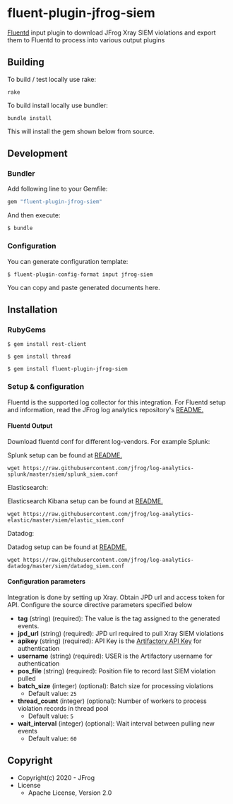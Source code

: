 # fluent-plugin-jfrog-siem

[Fluentd](https://fluentd.org/) input plugin to download JFrog Xray SIEM violations and export them to Fluentd to process into various output plugins

## Building

To build / test locally use rake:

``` 
rake
```

To build install locally use bundler:

``` 
bundle install
```

This will install the gem shown below from source.


## Development

### Bundler

Add following line to your Gemfile:

```ruby
gem "fluent-plugin-jfrog-siem"
```

And then execute:

```
$ bundle
```

### Configuration

You can generate configuration template:

```
$ fluent-plugin-config-format input jfrog-siem
```

You can copy and paste generated documents here.

## Installation 

### RubyGems
```
$ gem install rest-client
```
```
$ gem install thread
```
```
$ gem install fluent-plugin-jfrog-siem
```

### Setup & configuration
Fluentd is the supported log collector for this integration. 
For Fluentd setup and information, read the JFrog log analytics repository's [README.](https://github.com/jfrog/log-analytics/blob/master/README.md)

#### Fluentd Output
Download fluentd conf for different log-vendors. For example
Splunk: 

Splunk setup can be found at [README.](https://github.com/jfrog/log-analytics-splunk/blob/master/README.md)
````text
wget https://raw.githubusercontent.com/jfrog/log-analytics-splunk/master/siem/splunk_siem.conf
````
Elasticsearch: 

Elasticsearch Kibana setup can be found at [README.](https://github.com/jfrog/log-analytics-elastic/blob/master/README.md)
````text
wget https://raw.githubusercontent.com/jfrog/log-analytics-elastic/master/siem/elastic_siem.conf
````
Datadog: 

Datadog setup can be found at [README.](https://github.com/jfrog/log-analytics-datadog/blob/master/README.md)
````text
wget https://raw.githubusercontent.com/jfrog/log-analytics-datadog/master/siem/datadog_siem.conf
````

#### Configuration parameters
Integration is done by setting up Xray. Obtain JPD url and access token for API. Configure the source directive parameters specified below
* **tag** (string) (required): The value is the tag assigned to the generated events.
* **jpd_url** (string) (required): JPD url required to pull Xray SIEM violations
* **apikey** (string) (required): API Key is the [Artifactory API Key](https://www.jfrog.com/confluence/display/JFROG/User+Profile#UserProfile-APIKey) for authentication
* **username** (string) (required): USER is the Artifactory username for authentication
* **pos_file** (string) (required): Position file to record last SIEM violation pulled
* **batch_size** (integer) (optional): Batch size for processing violations
    * Default value: `25`
* **thread_count** (integer) (optional): Number of workers to process violation records in thread pool
    * Default value: `5`
* **wait_interval** (integer) (optional): Wait interval between pulling new events
    * Default value: `60`
    
## Copyright
* Copyright(c) 2020 - JFrog
* License
  * Apache License, Version 2.0
